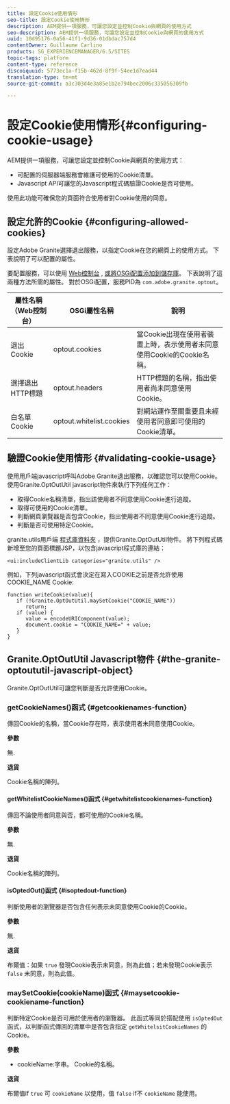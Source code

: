 ```yaml
---
title: 設定Cookie使用情形
seo-title: 設定Cookie使用情形
description: AEM提供一項服務，可讓您設定並控制Cookie與網頁的使用方式
seo-description: AEM提供一項服務，可讓您設定並控制Cookie與網頁的使用方式
uuid: 10d95176-0a56-41f1-9d36-01dbdac757d4
contentOwner: Guillaume Carlino
products: SG_EXPERIENCEMANAGER/6.5/SITES
topic-tags: platform
content-type: reference
discoiquuid: 5773ec1a-f15b-462d-8f9f-54ee1d7ead44
translation-type: tm+mt
source-git-commit: a3c303d4e3a85e1b2e794bec2006c335056309fb

---
```



# 設定Cookie使用情形{#configuring-cookie-usage}

AEM提供一項服務，可讓您設定並控制Cookie與網頁的使用方式：

* 可配置的伺服器端服務會維護可使用的Cookie清單。
* Javascript API可讓您的Javascript程式碼驗證Cookie是否可使用。

使用此功能可確保您的頁面符合使用者對Cookie使用的同意。

## 設定允許的Cookie {#configuring-allowed-cookies}

設定Adobe Granite選擇退出服務，以指定Cookie在您的網頁上的使用方式。 下表說明了可以配置的屬性。

要配置服務，可以使用 [Web控制台](/help/sites-deploying/configuring-osgi.md#osgi-configuration-with-the-web-console) , [或將OSGi配置添加到儲存庫](/help/sites-deploying/configuring-osgi.md#adding-a-new-configuration-to-the-repository)。 下表說明了這兩種方法所需的屬性。 對於OSGi配置，服務PID為 `com.adobe.granite.optout`。

| 屬性名稱（Web控制台） | OSGi屬性名稱 | 說明 |
|---|---|---|
| 退出Cookie | optout.cookies | 當Cookie出現在使用者裝置上時，表示使用者未同意使用Cookie的Cookie名稱。 |
| 選擇退出HTTP標題 | optout.headers | HTTP標題的名稱，指出使用者尚未同意使用Cookie。 |
| 白名單Cookie | optout.whitelist.cookies | 對網站運作至關重要且未經使用者同意即可使用的Cookie清單。 |

## 驗證Cookie使用情形 {#validating-cookie-usage}

使用用戶端javascript呼叫Adobe Granite退出服務，以確認您可以使用Cookie。 使用Granite.OptOutUtil javascript物件來執行下列任何工作：

* 取得Cookie名稱清單，指出該使用者不同意使用Cookie進行追蹤。
* 取得可使用的Cookie清單。
* 判斷網頁瀏覽器是否包含Cookie，指出使用者不同意使用Cookie進行追蹤。
* 判斷是否可使用特定Cookie。

granite.utils用戶端 [程式庫資料夾](/help/sites-developing/clientlibs.md#referencing-client-side-libraries) ，提供Granite.OptOutUtil物件。 將下列程式碼新增至您的頁面標題JSP，以包含javascript程式庫的連結：

`<ui:includeClientLib categories="granite.utils" />`

例如，下列javascript函式會決定在寫入COOKIE之前是否允許使用COOKIE_NAME Cookie:

```
function writeCookie(value){
   if (!Granite.OptOutUtil.maySetCookie("COOKIE_NAME"))
      return;
   if (value) {
      value = encodeURIComponent(value);
      document.cookie = "COOKIE_NAME=" + value;
   }
}
```

## Granite.OptOutUtil Javascript物件 {#the-granite-optoututil-javascript-object}

Granite.OptOutUtil可讓您判斷是否允許使用Cookie。

### getCookieNames()函式 {#getcookienames-function}

傳回Cookie的名稱，當Cookie存在時，表示使用者未同意使用Cookie。

**參數**

無.

**退貨**

Cookie名稱的陣列。

#### getWhitelistCookieNames()函式 {#getwhitelistcookienames-function}

傳回不論使用者同意與否，都可使用的Cookie名稱。

**參數**

無.

**退貨**

Cookie名稱的陣列。

#### isOptedOut()函式 {#isoptedout-function}

判斷使用者的瀏覽器是否包含任何表示未同意使用Cookie的Cookie。

**參數**

無.

**退貨**

布爾值：如果 `true` 發現Cookie表示未同意，則為此值；若未發現Cookie表示 `false` 未同意，則為此值。

### maySetCookie(cookieName)函式 {#maysetcookie-cookiename-function}

判斷特定Cookie是否可用於使用者的瀏覽器。 此函式等同於搭配使用 `isOptedOut` 函式，以判斷函式傳回的清單中是否包含指定 `getWhitelsitCookieNames` 的Cookie。

**參數**

* cookieName:字串。 Cookie的名稱。

**退貨**

布爾值if `true` 可 `cookieName` 以使用，值 `false` if不 `cookieName` 能使用。
